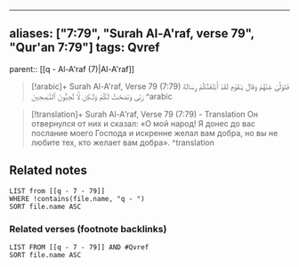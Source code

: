 
---
aliases: ["7:79", "Surah Al-A'raf, verse 79", "Qur'an 7:79"]
tags: Qvref
---

parent:: [[q - Al-A'raf (7)|Al-A'raf]]

> [!arabic]+ Surah Al-A'raf, Verse 79 (7:79)
> <span class="quran-arabic">فَتَوَلَّىٰ عَنْهُمْ وَقَالَ يَـٰقَوْمِ لَقَدْ أَبْلَغْتُكُمْ رِسَالَةَ رَبِّى وَنَصَحْتُ لَكُمْ وَلَـٰكِن لَّا تُحِبُّونَ ٱلنَّـٰصِحِينَ</span>
^arabic

> [!translation]+ Surah Al-A'raf, Verse 79 (7:79) - Translation
> Он отвернулся от них и сказал: «О мой народ! Я донес до вас послание моего Господа и искренне желал вам добра, но вы не любите тех, кто желает вам добра».
^translation



## Related notes
```dataview
LIST from [[q - 7 - 79]]
WHERE !contains(file.name, "q - ")
SORT file.name ASC
```

### Related verses (footnote backlinks)
```dataview
LIST FROM [[q - 7 - 79]] AND #Qvref
SORT file.name ASC
```

